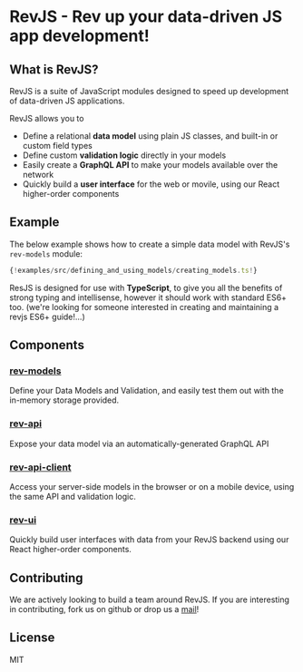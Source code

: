 # RevJS - Rev up your data-driven JS app development!

## What is RevJS?

RevJS is a suite of JavaScript modules designed to speed up development of
data-driven JS applications.

RevJS allows you to

 * Define a relational **data model** using plain JS classes, and built-in or custom field types
 * Define custom **validation logic** directly in your models
 * Easily create a **GraphQL API** to make your models available over the network
 * Quickly build a **user interface** for the web or movile, using our React higher-order components

## Example

The below example shows how to create a simple data model with RevJS's `rev-models` module:

```ts
{!examples/src/defining_and_using_models/creating_models.ts!}
```

ResJS is designed for use with **TypeScript**, to give you all the
benefits of strong typing and intellisense, however it should work with
standard ES6+ too. (we're looking for someone interested in creating and
maintaining a revjs ES6+ guide!...)

## Components

### [rev-models](components/rev-models.md)

Define your Data Models and Validation, and easily test them out with the in-memory
storage provided.

### [rev-api](components/rev-api.md)

Expose your data model via an automatically-generated GraphQL API

### [rev-api-client](components/rev-api-client.md)

Access your server-side models in the browser or on a mobile device,
using the same API and validation logic.

### [rev-ui](components/rev-ui.md)

Quickly build user interfaces with data from your RevJS backend using our
React higher-order components.

## Contributing

We are actively looking to build a team around RevJS. If you are interesting in
contributing, fork us on github or drop us a
[mail](mailto:russ@russellbriggs.co)!

## License

MIT
